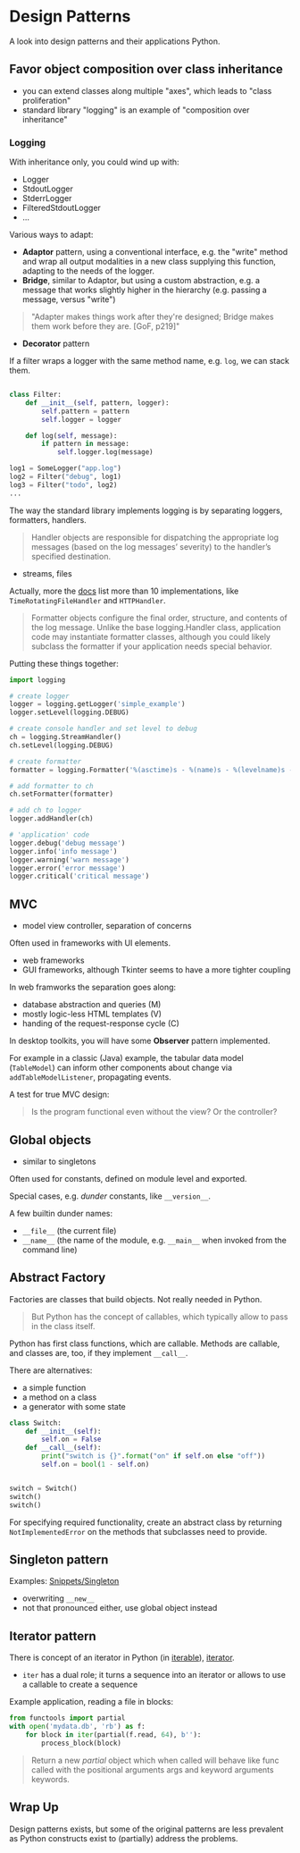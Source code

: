 # Design Patterns

A look into design patterns and their applications Python.

## Favor object composition over class inheritance

* you can extend classes along multiple "axes", which leads to "class proliferation"
* standard library "logging" is an example of "composition over inheritance"

### Logging

With inheritance only, you could wind up with:

* Logger
* StdoutLogger
* StderrLogger
* FilteredStdoutLogger
* ...

Various ways to adapt:

* **Adaptor** pattern, using a conventional interface, e.g. the "write" method and
  wrap all output modalities in a new class supplying this function, adapting to
  the needs of the logger.
* **Bridge**, similar to Adaptor, but using a custom abstraction, e.g. a message
  that works slightly higher in the hierarchy (e.g. passing a message, versus
  "write")

> "Adapter makes things work after they're designed; Bridge makes them work
> before they are. [GoF, p219]"

* **Decorator** pattern

If a filter wraps a logger with the same method name, e.g. `log`, we can stack
them.

```python

class Filter:
    def __init__(self, pattern, logger):
        self.pattern = pattern
        self.logger = logger

    def log(self, message):
        if pattern in message:
            self.logger.log(message)

log1 = SomeLogger("app.log")
log2 = Filter("debug", log1)
log3 = Filter("todo", log2)
...
```

The way the standard library implements logging is by separating loggers, formatters, handlers.

> Handler objects are responsible for dispatching the appropriate log messages
> (based on the log messages’ severity) to the handler’s specified destination. 

* streams, files

Actually, more the
[docs](https://docs.python.org/3/howto/logging.html#useful-handlers) list more
than 10 implementations, like `TimeRotatingFileHandler` and `HTTPHandler`.

> Formatter objects configure the final order, structure, and contents of the
> log message. Unlike the base logging.Handler class, application code may
> instantiate formatter classes, although you could likely subclass the
> formatter if your application needs special behavior. 

Putting these things together:

```python
import logging

# create logger
logger = logging.getLogger('simple_example')
logger.setLevel(logging.DEBUG)

# create console handler and set level to debug
ch = logging.StreamHandler()
ch.setLevel(logging.DEBUG)

# create formatter
formatter = logging.Formatter('%(asctime)s - %(name)s - %(levelname)s - %(message)s')

# add formatter to ch
ch.setFormatter(formatter)

# add ch to logger
logger.addHandler(ch)

# 'application' code
logger.debug('debug message')
logger.info('info message')
logger.warning('warn message')
logger.error('error message')
logger.critical('critical message')
```

## MVC

* model view controller, separation of concerns

Often used in frameworks with UI elements.

* web frameworks
* GUI frameworks, although Tkinter seems to have a more tighter coupling

In web framworks the separation goes along:

* database abstraction and queries (M)
* mostly logic-less HTML templates (V)
* handing of the request-response cycle (C)

In desktop toolkits, you will have some **Observer** pattern implemented.

For example in a classic (Java) example, the tabular data model (`TableModel`) can
inform other components about change via `addTableModelListener`, propagating events.

A test for true MVC design:

> Is the program functional even without the view? Or the controller?

## Global objects

* similar to singletons

Often used for constants, defined on module level and exported.

Special cases, e.g. *dunder* constants, like `__version__`.

A few builtin dunder names:

* `__file__` (the current file)
* `__name__` (the name of the module, e.g. `__main__` when invoked from the command line)

## Abstract Factory

Factories are classes that build objects. Not really needed in Python.

> But Python has the concept of callables, which typically allow to pass in the
> class itself.

Python has first class functions, which are callable. Methods are callable, and
classes are, too, if they implement `__call__`.

There are alternatives:

* a simple function
* a method on a class
* a generator with some state

```python
class Switch:
    def __init__(self):
        self.on = False
    def __call__(self):
        print("switch is {}".format("on" if self.on else "off"))
        self.on = bool(1 - self.on)


switch = Switch()
switch()
switch()
```

For specifying required functionality, create an abstract class by returning
`NotImplementedError` on the methods that subclasses need to provide. 

## Singleton pattern

Examples: [Snippets/Singleton](Snippets/Singleton)

* overwriting `__new__`
* not that pronounced either, use global object instead

## Iterator pattern

There is concept of an iterator in Python (in
[iterable](https://docs.python.org/3.4/library/collections.abc.html#collections.abc.Iterable)),
[iterator](https://docs.python.org/3.4/library/collections.abc.html#collections.abc.Iterator).

* `iter` has a dual role; it turns a sequence into an iterator or allows to use
  a callable to create a sequence

Example application, reading a file in blocks:

```python
from functools import partial
with open('mydata.db', 'rb') as f:
    for block in iter(partial(f.read, 64), b''):
        process_block(block)
```

> Return a new *partial* object which when called will behave like func called
> with the positional arguments args and keyword arguments keywords.


## Wrap Up

Design patterns exists, but some of the original patterns are less prevalent as
Python constructs exist to (partially) address the problems.

